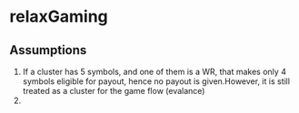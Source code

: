 # relaxGaming

## Assumptions
1. If a cluster has 5 symbols, and one of them is a WR, that makes only 4 symbols eligible for payout, hence no payout is given.However, it is still treated as a cluster for the game flow (evalance)
2. 
